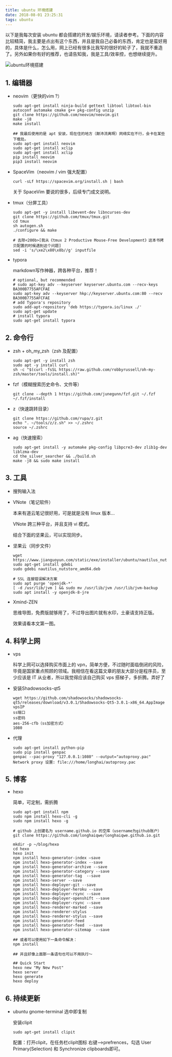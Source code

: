 ```yaml
---
title: ubuntu 环境搭建
date: 2018-08-01 23:25:31
tags: ubuntu
---
```


以下是我每次安装 ubuntu 都会搭建的开发/娱乐环境，请读者参考。下面的内容比较精简，我主要是点出有这个东西，并且是我自己必备的东西，肯定也是蛮好用的，具体是什么，怎么用，网上已经有很多比我写的很好的轮子了，我就不重造了。另外如果你有好的推荐，也请告知我，我是工具/效率控，也想继续提升。

![ubuntu环境搭建](http://oi435vw1u.bkt.clouddn.com/ubuntu.png)

## 1. 编辑器

- neovim（更快的vim ?）

  ```
  sudo apt-get install ninja-build gettext libtool libtool-bin autoconf automake cmake g++ pkg-config unzip
  git clone https://github.com/neovim/neovim.git
  make -j8
  make install
  
  ## 我最后使用的是 apt 安装，现在住的地方（颠沛流离啊）网络实在不行，会卡在某些下载处。
  sudo apt-get install neovim
  sudo apt-get install xclip
  sudo apt-get install xclip
  pip install neovim
  pip3 install neovim
  ```

- SpaceVim（neovim / vim 强大配置）

  ```
  curl -sLf https://spacevim.org/install.sh | bash
  ```
  关于 SpaceVim 要说的很多，后续专门成文说明。

- tmux（分屏工具）

  ```
  sudo apt-get -y install libevent-dev libncurses-dev
  git clone https://github.com/tmux/tmux.git
  cd tmux
  sh autogen.sh
  ./configure && make
  
  # 去除<200b>[我从《tmux 2 Productive Mouse-Free Development》这本书拷贝配置的时候遇到这个问题]
  sed -i 's/\xe2\x80\x8b//g' inputfile
  ```

- typora

  markdown写作神器，跨各种平台，推荐！

  ```
  # optional, but recommended
  # sudo apt-key adv --keyserver keyserver.ubuntu.com --recv-keys BA300B7755AFCFAE
  sudo apt-key adv --keyserver hkp://keyserver.ubuntu.com:80 --recv BA300B7755AFCFAE
  # add Typora's repository
  sudo add-apt-repository 'deb https://typora.io/linux ./'
  sudo apt-get update
  # install typora
  sudo apt-get install typora
  ```

## 2. 命令行

- zsh + oh_my_zsh（zsh 及配置）

  ```
  sudo apt-get -y install zsh
  sudo apt -y install curl
  sh -c "$(curl -fsSL https://raw.github.com/robbyrussell/oh-my-zsh/master/tools/install.sh)"
  ```
- fzf（模糊搜索历史命令、文件等）

  ```
  git clone --depth 1 https://github.com/junegunn/fzf.git ~/.fzf
  ~/.fzf/install
  ```
- z（快速跳转目录）

  ```
  git clone https://github.com/rupa/z.git
  echo ". ~/tools/z/z.sh" >> ~/.zshrc
  source ~/.zshrc
  ```

- ag（快速搜索）

  ```
  sudo apt-get install -y automake pkg-config libpcre3-dev zlib1g-dev liblzma-dev
  cd the_silver_searcher && ./build.sh
  make -j8 && sudo make install
  ```

## **3. 工具**

- 搜狗输入法

- VNote（笔记软件）

  本来有道云笔记很好用，可是就是没有 linux 版本…

  VNote 跨三种平台，并且支持 vi 模式。

  结合下面的坚果云，可以实现同步。

- 坚果云（同步文件）

  ```
  wget https://www.jianguoyun.com/static/exe/installer/ubuntu/nautilus_nutstore_amd64.deb
  sudo apt-get install gdebi
  sudo gdebi nautilus_nutstore_amd64.deb
  
  # SSL 连接错误解决方案
  sudo apt purge 'openjdk-*'
  [ -d /usr/lib/jvm ] && sudo mv /usr/lib/jvm /usr/lib/jvm-backup
  sudo apt install -y openjdk-8-jre
  ```

- Xmind-ZEN

  思维导图，免费版就够用了，不过导出图片就有水印，土豪请支持正版。

  效果请看本文第一图。

## 4. 科学上网

- vps

  科学上网可以选择购买市面上的 vpn，简单方便，不过随时面临倒闭的风险，毕竟是国家重点照顾的领域。我相信在看这篇文章的朋友大部分是程序员，至少应该是 IT 从业者，所以我觉得应该自己购买 vps 搭梯子，多折腾。弄好了

- 安装Shadowsocks-qt5

  ```
  wget https://github.com/shadowsocks/shadowsocks-qt5/releases/download/v3.0.1/Shadowsocks-Qt5-3.0.1-x86_64.AppImage
  vpsIP
  ss端口
  ss密码
  aes-256-cfb（ss加密方式）
  1080
  ```

- 代理

  ```
  sudo apt-get install python-pip
  sudo pip install genpac
  genpac --pac-proxy "127.0.0.1:1080" --output="autoproxy.pac"
  Network proxy 设置: file:///home/longhai/autoproxy.pac
  ```

## 5. 博客

- hexo

  简单，可定制，需折腾

  ```
  sudo apt-get install npm
  sudo npm install hexo-cli -g
  sudo npm install hexo -g
  
  # github 上创建名为 username.github.io 的空库（username为github账户）
  git clone https://github.com/longhaiqwe/longhaiqwe.github.io.git
  
  mkdir -p ~/blog/hexo
  cd hexo
  hexo init
  npm install hexo-generator-index –save 
  npm install hexo-generator-index --save 
  npm install hexo-generator-archive --save
  npm install hexo-generator-category --save
  npm install hexo-generator-tag  --save
  npm install hexo-server --save
  npm install hexo-deployer-git --save
  npm install hexo-deployer-heroku --save
  npm install hexo-deployer-rsync --save
  npm install hexo-deployer-openshift --save
  npm install hexo-deployer-rsync --save
  npm install hexo-renderer-marked --save
  npm install hexo-renderer-stylus
  npm install hexo-renderer-stylus --save
  npm install hexo-generator-feed 
  npm install hexo-generator-feed  --save
  npm install hexo-generator-sitemap  --save
  
  ## 或者可以使用如下一条命令解决：
  npm install
  
  ## 并且好像上面那一条语句也可以不用执行～
  
  ## Quick Start
  hexo new "My New Post"
  hexo server
  hexo generate
  hexo deploy
  ```

## 6. 持续更新

- ubuntu  gnome-terminal 选中即复制

  安装clipit

  ```shell
  sudo apt-get install clipit
  ```

  配置：打开clipit，在任务栏cliplt图标 右键-->prefrences，勾选 User Primary(Selection) 和 Synchronize clipboards即可。